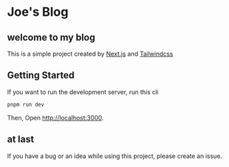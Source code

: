 # Joe's Blog

## welcome to my blog

This is a simple project created by [Next.js](https://nextjs.org) and [Tailwindcss]([https://](https://tailwindcss.com/))

## Getting Started

If you want to run the development server, run this cli

```bash
pnpm run dev
```

Then, Open [http://localhost:3000](http://localhost:3000).

## at last

If you have a bug or an idea while using this project, please create an issue.
